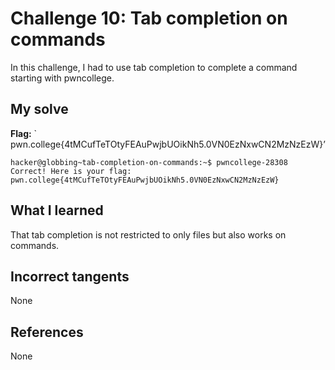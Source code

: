 # Challenge 10: Tab completion on commands
In this challenge, I had to use tab completion to complete a command starting with pwncollege.

## My solve
**Flag:** ` pwn.college{4tMCufTeTOtyFEAuPwjbUOikNh5.0VN0EzNxwCN2MzNzEzW}’


```
hacker@globbing~tab-completion-on-commands:~$ pwncollege-28308 
Correct! Here is your flag:
pwn.college{4tMCufTeTOtyFEAuPwjbUOikNh5.0VN0EzNxwCN2MzNzEzW}
```

## What I learned
That tab completion is not restricted to only files but also works on commands.

## Incorrect tangents
None

## References
None
